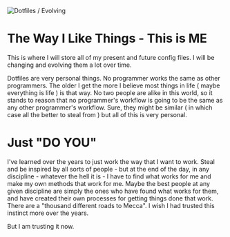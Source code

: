 ![Dotfiles / Evolving](https://img.shields.io/badge/Dotfiles-Evolving-blue)

# The Way I Like Things - This is ME

This is where I will store all of my present and future config files. I will be changing and
evolving them a lot over time.

Dotfiles are very personal things. No programmer works the same as other programmers. The older I
get the more I believe most things in life ( maybe everything is life ) is that way. No two people
are alike in this world, so it stands to reason that no programmer's workflow is going to be the
same as any other programmer's workflow. Sure, they might be similar ( in which case all the better
to steal from ) but all of this is very personal. 

# Just "DO YOU"

I've learned over the years to just work the way that I want to work. Steal and be inspired by all
sorts of people - but at the end of the day, in any discipline - whatever the hell it is - I have to
find what works for me and make my own methods that work for me. Maybe the best people at any given
discipline are simply the ones who have found what works for them, and have created their own
processes for getting things done that work. There are a "thousand different roads to Mecca". I wish
I had trusted this instinct more over the years. 

But I am trusting it now.
